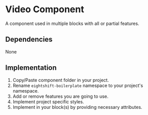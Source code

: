 # Video Component

A component used in multiple blocks with all or partial features.

## Dependencies

None

## Implementation
1. Copy/Paste component folder in your project.
2. Rename `eightshift-boilerplate` namespace to your project's namespace.
3. Add or remove features you are going to use.
4. Implement project specific styles.
5. Implement in your block(s) by providing necessary attributes.
